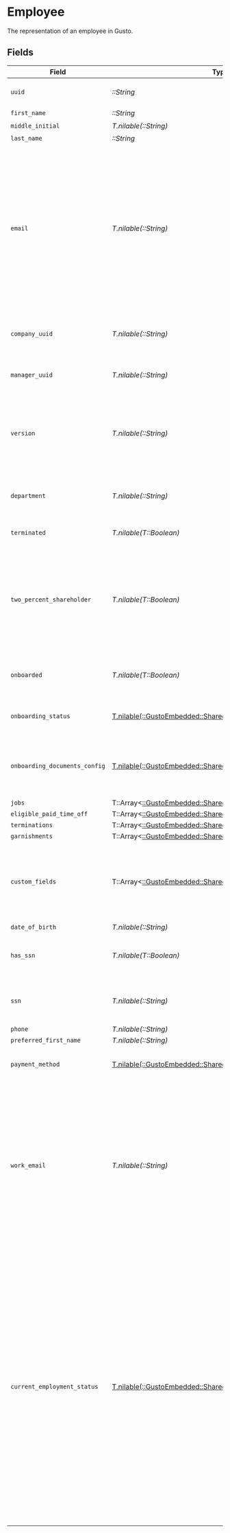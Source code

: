 # Employee

The representation of an employee in Gusto.


## Fields

| Field                                                                                                                                                                                                                                                                                                                                       | Type                                                                                                                                                                                                                                                                                                                                        | Required                                                                                                                                                                                                                                                                                                                                    | Description                                                                                                                                                                                                                                                                                                                                 |
| ------------------------------------------------------------------------------------------------------------------------------------------------------------------------------------------------------------------------------------------------------------------------------------------------------------------------------------------- | ------------------------------------------------------------------------------------------------------------------------------------------------------------------------------------------------------------------------------------------------------------------------------------------------------------------------------------------- | ------------------------------------------------------------------------------------------------------------------------------------------------------------------------------------------------------------------------------------------------------------------------------------------------------------------------------------------- | ------------------------------------------------------------------------------------------------------------------------------------------------------------------------------------------------------------------------------------------------------------------------------------------------------------------------------------------- |
| `uuid`                                                                                                                                                                                                                                                                                                                                      | *::String*                                                                                                                                                                                                                                                                                                                                  | :heavy_check_mark:                                                                                                                                                                                                                                                                                                                          | The UUID of the employee in Gusto.                                                                                                                                                                                                                                                                                                          |
| `first_name`                                                                                                                                                                                                                                                                                                                                | *::String*                                                                                                                                                                                                                                                                                                                                  | :heavy_check_mark:                                                                                                                                                                                                                                                                                                                          | N/A                                                                                                                                                                                                                                                                                                                                         |
| `middle_initial`                                                                                                                                                                                                                                                                                                                            | *T.nilable(::String)*                                                                                                                                                                                                                                                                                                                       | :heavy_minus_sign:                                                                                                                                                                                                                                                                                                                          | N/A                                                                                                                                                                                                                                                                                                                                         |
| `last_name`                                                                                                                                                                                                                                                                                                                                 | *::String*                                                                                                                                                                                                                                                                                                                                  | :heavy_check_mark:                                                                                                                                                                                                                                                                                                                          | N/A                                                                                                                                                                                                                                                                                                                                         |
| `email`                                                                                                                                                                                                                                                                                                                                     | *T.nilable(::String)*                                                                                                                                                                                                                                                                                                                       | :heavy_minus_sign:                                                                                                                                                                                                                                                                                                                          | The personal email address of the employee. This is provided to support syncing users between our system and yours. You may not use this email address for any other purpose (e.g. marketing).                                                                                                                                              |
| `company_uuid`                                                                                                                                                                                                                                                                                                                              | *T.nilable(::String)*                                                                                                                                                                                                                                                                                                                       | :heavy_minus_sign:                                                                                                                                                                                                                                                                                                                          | The UUID of the company the employee is employed by.                                                                                                                                                                                                                                                                                        |
| `manager_uuid`                                                                                                                                                                                                                                                                                                                              | *T.nilable(::String)*                                                                                                                                                                                                                                                                                                                       | :heavy_minus_sign:                                                                                                                                                                                                                                                                                                                          | The UUID of the employee's manager.                                                                                                                                                                                                                                                                                                         |
| `version`                                                                                                                                                                                                                                                                                                                                   | *T.nilable(::String)*                                                                                                                                                                                                                                                                                                                       | :heavy_minus_sign:                                                                                                                                                                                                                                                                                                                          | The current version of the employee. See the [versioning guide](https://docs.gusto.com/embedded-payroll/docs/idempotency) for information on how to use this field.                                                                                                                                                                         |
| `department`                                                                                                                                                                                                                                                                                                                                | *T.nilable(::String)*                                                                                                                                                                                                                                                                                                                       | :heavy_minus_sign:                                                                                                                                                                                                                                                                                                                          | The employee's department in the company.                                                                                                                                                                                                                                                                                                   |
| `terminated`                                                                                                                                                                                                                                                                                                                                | *T.nilable(T::Boolean)*                                                                                                                                                                                                                                                                                                                     | :heavy_minus_sign:                                                                                                                                                                                                                                                                                                                          | Whether the employee is terminated.                                                                                                                                                                                                                                                                                                         |
| `two_percent_shareholder`                                                                                                                                                                                                                                                                                                                   | *T.nilable(T::Boolean)*                                                                                                                                                                                                                                                                                                                     | :heavy_minus_sign:                                                                                                                                                                                                                                                                                                                          | Whether the employee is a two percent shareholder of the company. This field only applies to companies with an S-Corp entity type.                                                                                                                                                                                                          |
| `onboarded`                                                                                                                                                                                                                                                                                                                                 | *T.nilable(T::Boolean)*                                                                                                                                                                                                                                                                                                                     | :heavy_minus_sign:                                                                                                                                                                                                                                                                                                                          | Whether the employee has completed onboarding.                                                                                                                                                                                                                                                                                              |
| `onboarding_status`                                                                                                                                                                                                                                                                                                                         | [T.nilable(::GustoEmbedded::Shared::OnboardingStatus)](../../models/shared/onboardingstatus.md)                                                                                                                                                                                                                                             | :heavy_minus_sign:                                                                                                                                                                                                                                                                                                                          | The current onboarding status of the employee                                                                                                                                                                                                                                                                                               |
| `onboarding_documents_config`                                                                                                                                                                                                                                                                                                               | [T.nilable(::GustoEmbedded::Shared::OnboardingDocumentsConfig)](../../models/shared/onboardingdocumentsconfig.md)                                                                                                                                                                                                                           | :heavy_minus_sign:                                                                                                                                                                                                                                                                                                                          | Configuration for an employee onboarding documents during onboarding                                                                                                                                                                                                                                                                        |
| `jobs`                                                                                                                                                                                                                                                                                                                                      | T::Array<[::GustoEmbedded::Shared::Job](../../models/shared/job.md)>                                                                                                                                                                                                                                                                        | :heavy_minus_sign:                                                                                                                                                                                                                                                                                                                          | N/A                                                                                                                                                                                                                                                                                                                                         |
| `eligible_paid_time_off`                                                                                                                                                                                                                                                                                                                    | T::Array<[::GustoEmbedded::Shared::PaidTimeOff](../../models/shared/paidtimeoff.md)>                                                                                                                                                                                                                                                        | :heavy_minus_sign:                                                                                                                                                                                                                                                                                                                          | N/A                                                                                                                                                                                                                                                                                                                                         |
| `terminations`                                                                                                                                                                                                                                                                                                                              | T::Array<[::GustoEmbedded::Shared::Termination](../../models/shared/termination.md)>                                                                                                                                                                                                                                                        | :heavy_minus_sign:                                                                                                                                                                                                                                                                                                                          | N/A                                                                                                                                                                                                                                                                                                                                         |
| `garnishments`                                                                                                                                                                                                                                                                                                                              | T::Array<[::GustoEmbedded::Shared::Garnishment](../../models/shared/garnishment.md)>                                                                                                                                                                                                                                                        | :heavy_minus_sign:                                                                                                                                                                                                                                                                                                                          | N/A                                                                                                                                                                                                                                                                                                                                         |
| `custom_fields`                                                                                                                                                                                                                                                                                                                             | T::Array<[::GustoEmbedded::Shared::EmployeeCustomField](../../models/shared/employeecustomfield.md)>                                                                                                                                                                                                                                        | :heavy_minus_sign:                                                                                                                                                                                                                                                                                                                          | Custom fields are only included for the employee if the include param has the custom_fields value set                                                                                                                                                                                                                                       |
| `date_of_birth`                                                                                                                                                                                                                                                                                                                             | *T.nilable(::String)*                                                                                                                                                                                                                                                                                                                       | :heavy_minus_sign:                                                                                                                                                                                                                                                                                                                          | N/A                                                                                                                                                                                                                                                                                                                                         |
| `has_ssn`                                                                                                                                                                                                                                                                                                                                   | *T.nilable(T::Boolean)*                                                                                                                                                                                                                                                                                                                     | :heavy_minus_sign:                                                                                                                                                                                                                                                                                                                          | Indicates whether the employee has an SSN in Gusto.                                                                                                                                                                                                                                                                                         |
| `ssn`                                                                                                                                                                                                                                                                                                                                       | *T.nilable(::String)*                                                                                                                                                                                                                                                                                                                       | :heavy_minus_sign:                                                                                                                                                                                                                                                                                                                          | Deprecated. This field always returns an empty string.                                                                                                                                                                                                                                                                                      |
| `phone`                                                                                                                                                                                                                                                                                                                                     | *T.nilable(::String)*                                                                                                                                                                                                                                                                                                                       | :heavy_minus_sign:                                                                                                                                                                                                                                                                                                                          | N/A                                                                                                                                                                                                                                                                                                                                         |
| `preferred_first_name`                                                                                                                                                                                                                                                                                                                      | *T.nilable(::String)*                                                                                                                                                                                                                                                                                                                       | :heavy_minus_sign:                                                                                                                                                                                                                                                                                                                          | N/A                                                                                                                                                                                                                                                                                                                                         |
| `payment_method`                                                                                                                                                                                                                                                                                                                            | [T.nilable(::GustoEmbedded::Shared::PaymentMethod)](../../models/shared/paymentmethod.md)                                                                                                                                                                                                                                                   | :heavy_minus_sign:                                                                                                                                                                                                                                                                                                                          | The employee's payment method                                                                                                                                                                                                                                                                                                               |
| `work_email`                                                                                                                                                                                                                                                                                                                                | *T.nilable(::String)*                                                                                                                                                                                                                                                                                                                       | :heavy_minus_sign:                                                                                                                                                                                                                                                                                                                          | The work email address of the employee. This is provided to support syncing users between our system and yours. You may not use this email address for any other purpose (e.g. marketing).                                                                                                                                                  |
| `current_employment_status`                                                                                                                                                                                                                                                                                                                 | [T.nilable(::GustoEmbedded::Shared::CurrentEmploymentStatus)](../../models/shared/currentemploymentstatus.md)                                                                                                                                                                                                                               | :heavy_minus_sign:                                                                                                                                                                                                                                                                                                                          | The current employment status of the employee. Full-time employees work 30+ hours per week. Part-time employees are split into two groups: those that work 20-29 hours a week, and those that work under 20 hours a week. Variable employees have hours that vary each week. Seasonal employees are hired for 6 months of the year or less. |